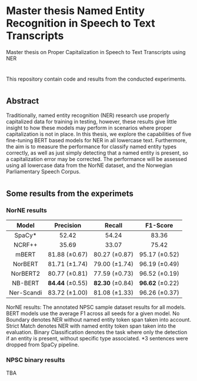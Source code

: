 # Master thesis Named Entity Recognition in Speech to Text Transcripts
Master thesis on Proper Capitalization in Speech to Text Transcripts using NER
#
This repository contain code and results from the conducted experiments.
#
## Abstract
Traditionally, named entity recognition (NER) research use properly capitalized data for training in testing, however, these results give little insight to how these models may perform in scenarios where proper capitalization is not in place. In this thesis, we explore the capabilities of five fine-tuning BERT based models for NER in all lowercase text. Furthermore, the aim is to measure the performance for classify named entity types correctly, as well as just simply detecting that a named entity is present, so a capitalization error may be corrected. The performance will be assessed using all lowercase data from the NorNE dataset, and the Norwegian Parliamentary Speech Corpus.
#
#
## Some results from the experimets

### NorNE results
|     Model     |   Precision  |      Recall     | F1-Score |
|:-------------:|:------------:|:---------------:|:--------:|
|    SpaCy*      |     52.42    |       54.24     |  83.36   |
|    NCRF++      |     35.69    |       33.07     |  75.42   |
|     mBERT      | 81.88 (±0.67)| 80.27 (±0.87)   | 95.17 (±0.52) |
|    NorBERT     | 81.71 (±1.74)| 79.00 (±1.74)   | 96.19 (±0.49) |
|    NorBERT2    | 80.77 (±0.81)| 77.59 (±0.73)   | 96.52 (±0.19) |
|    NB-BERT     | **84.44** (±0.55)| **82.30** (±0.84)| **96.62** (±0.22)|
|   Ner-Scandi   | 83.72 (±1.00)| 81.08 (±1.33)   | 96.26 (±0.37) |

NorNE results: The annotated NPSC sample dataset results for all models. BERT models use the average F1 across all seeds for a given model. No Boundary denotes NER without named entity token span taken into account. Strict Match denotes NER with named entity token span taken into the evaluation. Binary Classification denotes the task where only the detection if an entity is present, without specific type associated. *3 sentences were dropped from SpaCy pipeline.


### NPSC binary results

TBA 



